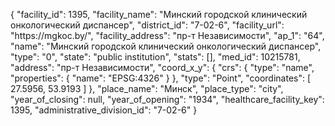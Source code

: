 {
    "facility_id": 1395,
    "facility_name": "Минский городской клинический онкологический диспансер",
    "district_id": "7-02-6",
    "facility_url": "https:\/\/mgkoc.by\/",
    "facility_address": "пр-т Независимости",
    "ap_1": "64",
    "name": "Минский городской клинический онкологический диспансер",
    "type": "0",
    "state": "public institution",
    "stats": [],
    "med_id": 10215781,
    "address": "пр-т Независимости",
    "coord_x_y": {
        "crs": {
            "type": "name",
            "properties": {
                "name": "EPSG:4326"
            }
        },
        "type": "Point",
        "coordinates": [
            27.5956,
            53.9193
        ]
    },
    "place_name": "Минск",
    "place_type": "city",
    "year_of_closing": null,
    "year_of_opening": "1934",
    "healthcare_facility_key": 1395,
    "administrative_division_id": "7-02-6"
}